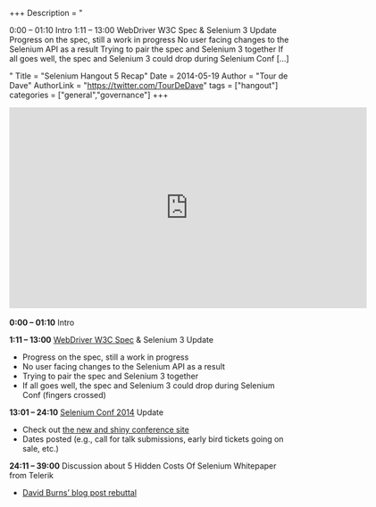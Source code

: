 +++
Description = "<p>0:00 – 01:10 Intro 1:11 – 13:00 WebDriver W3C Spec & Selenium 3 Update Progress on the spec, still a work in progress No user facing changes to the Selenium API as a result Trying to pair the spec and Selenium 3 together If all goes well, the spec and Selenium 3 could drop during Selenium Conf […]</p>"
Title = "Selenium Hangout 5 Recap"
Date = 2014-05-19
Author = "Tour de Dave"
AuthorLink = "https://twitter.com/TourDeDave"
tags = ["hangout"]
categories = ["general","governance"]
+++

<p><span class="embed-youtube" style="text-align:center; display: block;"><iframe class='youtube-player' type='text/html' width='640' height='360' src='https://www.youtube.com/embed/6TMIIw0NT44?version=3&#038;rel=1&#038;fs=1&#038;autohide=2&#038;showsearch=0&#038;showinfo=1&#038;iv_load_policy=1&#038;wmode=transparent' allowfullscreen='true' style='border:0;'></iframe></span><br />
<strong>0:00 &#8211; 01:10</strong> Intro</p>
<p><strong>1:11 &#8211; 13:00</strong> <a href="http://www.w3.org/TR/webdriver/">WebDriver W3C Spec</a> &amp; Selenium 3 Update</p>
<ul>
<li>Progress on the spec, still a work in progress</li>
<li>No user facing changes to the Selenium API as a result</li>
<li>Trying to pair the spec and Selenium 3 together</li>
<li>If all goes well, the spec and Selenium 3 could drop during Selenium Conf (fingers crossed)</li>
</ul>
<p><strong>13:01 &#8211; 24:10</strong> <a href="http://seleniumconf.org/">Selenium Conf 2014</a> Update</p>
<ul>
<li>Check out <a href="http://seleniumconf.org">the new and shiny conference site</a></li>
<li>Dates posted (e.g., call for talk submissions, early bird tickets going on sale, etc.)</li>
</ul>
<p><strong>24:11 &#8211; 39:00</strong> Discussion about 5 Hidden Costs Of Selenium Whitepaper from Telerik</p>
<ul>
<li><a href="http://www.theautomatedtester.co.uk/blog/2014/dont-write-five-hidden-costs-of-x-but-when-you-do-i-will-reply.html">David Burns&#8217; blog post rebuttal</a></li>
</ul>

